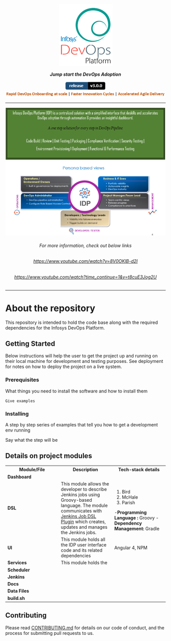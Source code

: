 <div align="center"><img src="/Images Folder/idplogo1 (2).png" align="top" />
</div>
<br/>
<div align="center"
<p><strong><em>Jump start the DevOps Adoption </em></span></strong></p>
<!--IDP Release --> 
<img src="/Images Folder/release.PNG" alt="Release" />
</div>
<div align="center">
<img src="/Images Folder/captcha1.PNG"/>
<hr/>
</div>
<div align="center">
<img src="/Images Folder/paas1.PNG" alt="IDP"/>
<br/>
<img src="/Images Folder/idp2.gif" alt="IDP" />
<br/>
<h6>For more information, check out below links</h6>
<h6><a href="https://www.youtube.com/watch?v=8V0OKlB-d2I" target="_blank">https://www.youtube.com/watch?v=8V0OKlB-d2I</a></h6>
<h6><a href="https://www.youtube.com/watch?time_continue=1&v=t8cuE3Jog2U" target="_blank">https://www.youtube.com/watch?time_continue=1&v=t8cuE3Jog2U</a></h6>
</div>
<hr/>

# About the repository

This repository is intended to hold the code base along with the required dependencies for the Infosys DevOps Platform.

## Getting Started

Below instructions will help the user to get the project up and running on their local machine for development and testing purposes. See deployment for notes on how to deploy the project on a live system.

### Prerequisites

What things you need to install the software and how to install them

```
Give examples
```

### Installing

A step by step series of examples that tell you how to get a development env running

Say what the step will be

## Details on project modules

<table>
<colgroup>
<col width="33.3%" />
<col width="33.3%" />
<col width="33.4%" />
</colgroup>

<tbody>
<tr>
  <th>Module/File</th>
  <th>Description</th>
  <th>Tech-stack details</th>
</tr>
<tr>
  <td><b>Dashboard</b></td>
  <td></td>
  <td></td>
</tr>
<tr>
  <td><b>DSL</b></td>
  <td>This module allows the developer to describe Jenkins jobs using Groovy-based language. The module communicates with <a href="https://wiki.jenkins.io/display/JENKINS/Job+DSL+Plugin">Jenkins Job DSL Plugin</a> which creates, updates and manages the Jenkins jobs.</td>
  <td>
    <ol>
    <li>Bird</li>
    <li>McHale</li>
    <li>Parish</li>
    </ol>
    -<b>Programming Language :</b> Groovy 
    -<b>Dependency Management:</b> Gradle
  </td>
</tr>
<tr>
  <td><b>UI</b></td>
  <td>This module holds all the IDP user interface code and its related dependencies</td>
  <td>Angular 4, NPM</td>
</tr>
<tr>
  <td><b>Services</b></td>
  <td>This module holds the </td>
  <td></td>
</tr>
<tr>
  <td><b>Scheduler</b></td>
  <td></td>
  <td></td>
</tr>
<tr>
  <td><b>Jenkins</b></td>
  <td></td>
  <td></td>
</tr>
<tr>
  <td><b>Docs</b></td>
  <td></td>
  <td></td>
</tr>
<tr>
  <td><b>Data Files</b></td>
  <td></td>
  <td></td>
</tr>
<tr>
  <td><b>build.sh</b></td>
  <td></td>
  <td></td>
</tr>
</tbody>
</table>

## Contributing

Please read [CONTRIBUTING.md](/Contributing.md) for details on our code of conduct, and the process for submitting pull requests to us.


